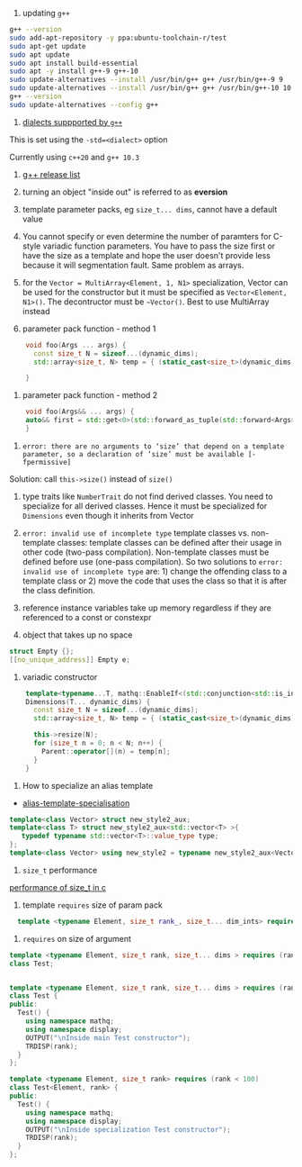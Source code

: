 
1. updating `g++`

```bash
g++ --version
sudo add-apt-repository -y ppa:ubuntu-toolchain-r/test
sudo apt-get update
sudo apt update
sudo apt install build-essential
sudo apt -y install g++-9 g++-10
sudo update-alternatives --install /usr/bin/g++ g++ /usr/bin/g++-9 9
sudo update-alternatives --install /usr/bin/g++ g++ /usr/bin/g++-10 10
g++ --version
sudo update-alternatives --config g++
```

1. [dialects suppported by `g++`](https://gcc.gnu.org/onlinedocs/gcc/C-Dialect-Options.html)

This is set using the `-std=<dialect>`  option

Currently using `c++20` and `g++ 10.3`

1. [g++ release list](https://gcc.gnu.org/releases.html)

1. turning an object "inside out" is referred to as __eversion__

1. template parameter packs, eg `size_t... dims`, cannot have a default value

1. You cannot specify or even determine the number of paramters for C-style variadic function parameters.  You have to pass the size first or have the size as a template and hope the user doesn't provide less because it will segmentation fault.  Same problem as arrays.

1. for the `Vector = MultiArray<Element, 1, N1>` specialization, Vector can be used for the constructor but it must be specified as `Vector<Element, N1>()`. The decontructor must be `~Vector()`. Best to use MultiArray instead


1. parameter pack function - method 1
```C++
    void foo(Args ... args) {
      const size_t N = sizeof...(dynamic_dims);
      std::array<size_t, N> temp = { (static_cast<size_t>(dynamic_dims))... };

    }
```

1. parameter pack function - method 2
```C++
    void foo(Args&& ... args) {
    auto&& first = std::get<0>(std::forward_as_tuple(std::forward<Args>(args)...));
    }
```

1. `error: there are no arguments to ‘size’ that depend on a template parameter, so a declaration of ‘size’ must be available [-fpermissive]`

Solution:  call `this->size()` instead of `size()`

    
1. type traits like `NumberTrait` do not find derived classes.  You need to specialize for all derived classes. Hence it must be specialized for `Dimensions` even though it inherits from Vector

1. `error: invalid use of incomplete type` template classes vs. non-template classes: template classes can be defined after their usage in other code (two-pass compilation).   Non-template classes must be defined before use (one-pass compilation).    So two solutions to `error: invalid use of incomplete type` are: 1) change the offending class to a template class or 2) move the code that uses the class so that it is after the class definition.

1. reference instance variables take up memory regardless if they are referenced to a const or constexpr

1. object that takes up no space

```C++
struct Empty {}; 
[[no_unique_address]] Empty e;
```

1. variadic constructor

```C++
    template<typename...T, mathq::EnableIf<(std::conjunction<std::is_integral<T>...>::value)> = 0>
    Dimensions(T... dynamic_dims) {
      const size_t N = sizeof...(dynamic_dims);
      std::array<size_t, N> temp = { (static_cast<size_t>(dynamic_dims))... };

      this->resize(N);
      for (size_t n = 0; n < N; n++) {
        Parent::operator[](n) = temp[n];
      }
    }
```

1. How to specialize an alias template
  * [alias-template-specialisation](https://stackoverflow.com/questions/6622452/alias-template-specialisation)
```C++
template<class Vector> struct new_style2_aux;
template<class T> struct new_style2_aux<std::vector<T> >{
   typedef typename std::vector<T>::value_type type;
};
template<class Vector> using new_style2 = typename new_style2_aux<Vector>::type;
```

1. `size_t` performance

[performance of size_t in c](https://stackoverflow.com/questions/17384606/performance-of-size-t-in-c)

1. template `requires` size of param pack

```C++
  template <typename Element, size_t rank_, size_t... dim_ints> requires (sizeof...(dim_ints) > 0)
```

1. `requires` on size of argument

```C++
template <typename Element, size_t rank, size_t... dims > requires (rank < 100)
class Test;


template <typename Element, size_t rank, size_t... dims > requires (rank < 100)
class Test {
public:
  Test() {
    using namespace mathq;
    using namespace display;
    OUTPUT("\nInside main Test constructor");
    TRDISP(rank);
  }
};

template <typename Element, size_t rank> requires (rank < 100)
class Test<Element, rank> {
public:
  Test() {
    using namespace mathq;
    using namespace display;
    OUTPUT("\nInside specialization Test constructor");
    TRDISP(rank);
  }
};
```

